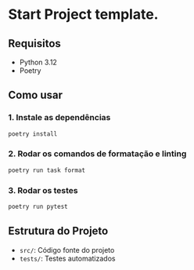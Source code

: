 # Start Project template.


## Requisitos

- Python 3.12
- Poetry

## Como usar

### 1. Instale as dependências

```bash
poetry install
```

### 2. Rodar os comandos de formatação e linting

```bash
poetry run task format
```

### 3. Rodar os testes

```bash
poetry run pytest
```

## Estrutura do Projeto

- `src/`: Código fonte do projeto
- `tests/`: Testes automatizados
